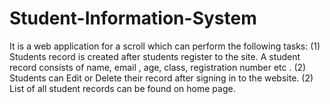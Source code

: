 # Student-Information-System
It is a web application for a scroll which can perform the following tasks: 
(1) Students record is created after students register to the site. A student record consists of name, email , age, class, registration number etc .
(2) Students can Edit or Delete their record after signing in to the website.
(2) List of all student records can be found on home page.

